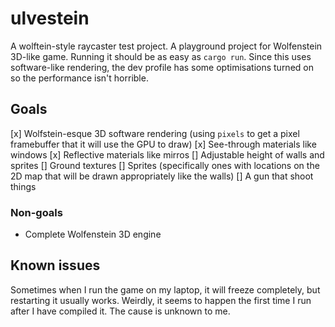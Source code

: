 # ulvestein

A wolftein-style raycaster test project. A playground
project for Wolfenstein 3D-like game. Running it should
be as easy as `cargo run`. Since this uses software-like rendering,
the dev profile has some optimisations turned on so the performance isn't horrible.

## Goals

[x] Wolfstein-esque 3D software rendering (using `pixels` to get a pixel framebuffer that it will use the GPU to draw)
[x] See-through materials like windows
[x] Reflective materials like mirros
[] Adjustable height of walls and sprites
[] Ground textures
[] Sprites (specifically ones with locations on the 2D map that will be drawn appropriately like the walls)
[] A gun that shoot things

### Non-goals

- Complete Wolfenstein 3D engine

## Known issues

Sometimes when I run the game on my laptop, it will freeze completely, but restarting it usually works. Weirdly, it seems to happen
the first time I run after I have compiled it. The cause is unknown to me.

